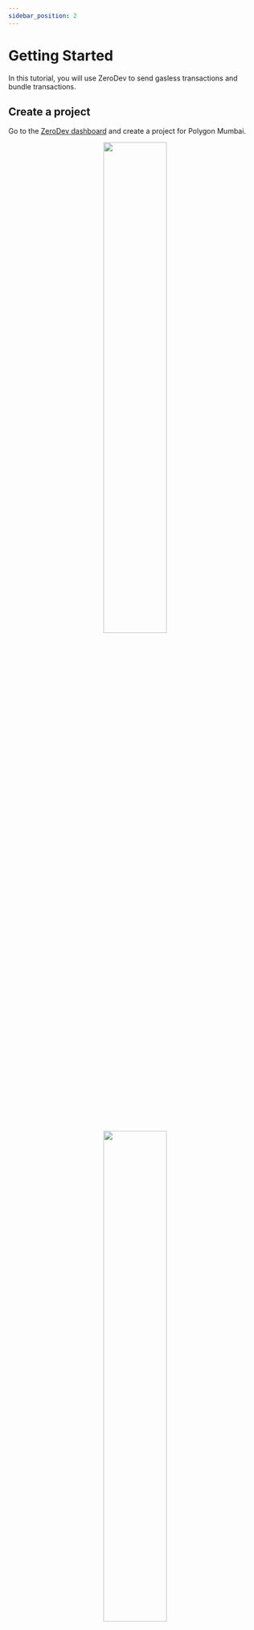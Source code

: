 ```yaml
---
sidebar_position: 2
---
```


# Getting Started

In this tutorial, you will use ZeroDev to send gasless transactions and bundle transactions.

## Create a project

Go to the [ZeroDev dashboard](https://dashboard.zerodev.app/) and create a project for Polygon Mumbai.

<p align="center">
  <img src="/img/dashboard_create_project.png" width="50%" />
</p>

<p align="center">
  <img src="/img/dashboard_project_home.png" width="50%" />
</p>

Note that your project has an ID.  We will be using this ID in one of the later steps.

## Set up gas policies

While we are at the dashboard, let's set up "Gas Policies" -- rules that determine which transactions we will sponsor gas for.

Go to the "Gas Policies" section of you dashboard and create a new "Project Policy":

<p align="center">
  <img src="/img/project_policy.png" width="80%" />
</p>

Here we are saying that we will sponsor up to 100 transactions per minute.

## Install dependencies

:::info
For Node.js we recommend v18 or above.  Lower Node.js versions have not been tested.
:::

Create an empty working directory and initialize it with `npm`:

```bash
mkdir zerodev-tutorial
cd zerodev-tutorial
npm init -y
```

Then install the ZeroDev SDK:

```bash
npm i @zerodev/sdk
```

## Send gasless transactions

We will now implement a simple script that:

1. Creates an AA wallet from a private key
2. Mints an NFT without paying gas

To make things easier, we already deployed an NFT contract on Polygon Mumbai that allows anyone to mint NFTs.

Create a file `app.js` with the following content:

```javascript
const { ECDSAProvider } = require('@zerodev/sdk')
const { PrivateKeySigner } = require("@alchemy/aa-core")
const { encodeFunctionData, parseAbi, createPublicClient, http } = require('viem')
const { polygonMumbai } = require('viem/chains')

// ZeroDev Project ID
const projectId = process.env.PROJECT_ID

// The "owner" of the AA wallet, which in this case is a private key
const owner = PrivateKeySigner.privateKeyToAccountSigner(process.env.PRIVATE_KEY)

// The NFT contract we will be interacting with
const contractAddress = '0x34bE7f35132E97915633BC1fc020364EA5134863'
const contractABI = parseAbi([
  'function mint(address _to) public',
  'function balanceOf(address owner) external view returns (uint256 balance)'
])
const publicClient = createPublicClient({
  chain: polygonMumbai,
  // the API is rate limited and for demo purposes only
  // in production, replace this with your own node provider (e.g. Infura/Alchemy)
  transport: http('https://polygon-mumbai.infura.io/v3/f36f7f706a58477884ce6fe89165666c'),
})

const main = async () => {
  // Create the AA wallet
  const ecdsaProvider = await ECDSAProvider.init({
    projectId,
    owner,
  })
  const address = await ecdsaProvider.getAddress()
  console.log('My address:', address)

  // Mint the NFT
  const { hash } = await ecdsaProvider.sendUserOperation({
    target: contractAddress,
    data: encodeFunctionData({
      abi: contractABI,
      functionName: 'mint',
      args: [address],
    }),
  })
  await ecdsaProvider.waitForUserOperationTransaction(hash)

  // Check how many NFTs we have
  const balanceOf = await publicClient.readContract({
    address: contractAddress,
    abi: contractABI,
    functionName: 'balanceOf',
    args: [address],
  })
  console.log(`NFT balance: ${balanceOf}`)
}

main().then(() => process.exit(0))
```

Feel free to read the script and see what it's doing.  It should be fairly straightforward.  Note that:

- We are using the ZeroDev SDK with [Viem](https://viem.sh) in this example, but you can [use it with Ethers](/packages/sdk#ethers-api) as well.
- A transaction from an AA wallet is also known as a "user operation," which is why we use the function `sendUserOperation` to send the transaction.

The script requires that we set a project ID and a private key.  We can generate a random private key with this command:

```bash
node -e "console.log('0x' + require('crypto').randomBytes(32).toString('hex'))"
```

Then export the variables:

```
export PROJECT_ID="your project ID"
export PRIVATE_KEY="your private key"
```

Make sure to replace the values with your actual project ID and the private key you just generated.

Now run this script:

```bash
node app.js
```

If everything goes well, you should see output like:

```
My address:  0xdc25579151367F44a99E9e92D1E4237200A32Cba
NFT balance: 1
```

Boom!  You just sent a your first gasless AA transaction.  You can go to [the block explorer](https://mumbai.polygonscan.com/) and search for your address, and you should see a transaction under the `ERC-721 Token Txns` section, even though your wallet has no gas.  Magical!

<p align="center">
  <img src="/img/tutorial_account.png" width="70%" />
</p>

:::info
You might wonder why you don't see any transactions in the block explorer.  This is because a ERC-4337 transaction is not a regular transaction.  To see your transactions, use a ERC-4337 explorer such as [JiffyScan](https://app.jiffyscan.xyz/).
:::

Note how our account is identified as a "contract" by the block explorer.  This is because in account abstraction, all accounts are smart contract accounts.

Feel free to run the script a few more times to mint more NFTs.  It's free after all :)

## Bundle transactions

Minting one NFT at a time is cool, but what if we wanna mint two at a time?  With a traditional wallet, you'd have to send two transactions.  With AA, we can bundle multiple transactions and send them as one -- saving the user time and gas.

To mint two NFTs at a time, simply replace this block:

```javascript
  const { hash } = await ecdsaProvider.sendUserOperation([{
    target: contractAddress,
    data: encodeFunctionData({
      abi: contractABI,
      functionName: 'mint',
      args: [address],
    }),
  }])
```

With this block (passing two UserOperations as an array):

```javascript
  const userOp = {
    target: contractAddress,
    data: encodeFunctionData({
      abi: contractABI,
      functionName: 'mint',
      args: [address],
    }),
  }
  const { hash } = await ecdsaProvider.sendUserOperation([userOp, userOp])
```

Now, run `node app.js` again.  You should see that your NFT balance is now increasing two at a time!

## Next Steps

Now that you have got a taste of ZeroDev, it's time to dive deep into the docs!

- Learn how to [create AA wallets](/create-wallets/overview).
- Learn how to [use AA wallets](/use-wallets/overview) to build powerful Web3 experiences.